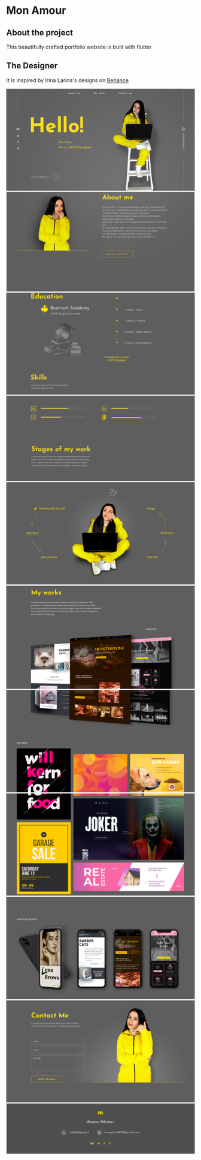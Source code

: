 # Mon Amour

## About the project

This beautifully crafted portfolio website is built with flutter

## The Designer
It is inspired by Irina Larina's designs on <a href = "https://www.behance.net/gallery/113187621/Portfolio?tracking_source=search_projects_recommended%7Cportfolio%20cv">Behance</a>



<img src = "https://github.com/yonahgraphics/Mon_Amour/blob/master/lib/images/one.PNG?raw=true"><img src = "https://github.com/yonahgraphics/Mon_Amour/blob/master/lib/images/two.PNG?raw=true">
<img src = "https://github.com/yonahgraphics/Mon_Amour/blob/master/lib/images/three.PNG?raw=true">
<img src = "https://github.com/yonahgraphics/Mon_Amour/blob/master/lib/images/four.PNG?raw=true">
<img src = "https://github.com/yonahgraphics/Mon_Amour/blob/master/lib/images/five.PNG?raw=true">
<img src = "https://github.com/yonahgraphics/Mon_Amour/blob/master/lib/images/six.PNG?raw=true">
<img src = "https://github.com/yonahgraphics/Mon_Amour/blob/master/lib/images/seven.PNG?raw=true">
<img src = "https://github.com/yonahgraphics/Mon_Amour/blob/master/lib/images/eight.PNG?raw=true">
<img src = "https://github.com/yonahgraphics/Mon_Amour/blob/master/lib/images/nine.PNG?raw=true">
<img src = "https://github.com/yonahgraphics/Mon_Amour/blob/master/lib/images/ten.PNG?raw=true">
<img src = "https://github.com/yonahgraphics/Mon_Amour/blob/master/lib/images/eleven.PNG?raw=true">

